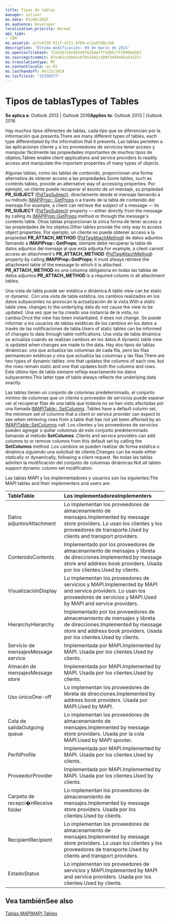 ```yaml
---
title: Tipos de tablas
manager: soliver
ms.date: 03/09/2015
ms.audience: Developer
localization_priority: Normal
api_type:
- COM
ms.assetid: a1fc4f20-511f-4721-8f09-ec2a5fd0ccb0
description: 'Última modificación: 09 de marzo de 2015'
ms.openlocfilehash: 732b3d724c855d978250afff3d05c7f19909a5b2
ms.sourcegitcommit: 8fe462c32b91c87911942c188f3445e85a54137c
ms.translationtype: MT
ms.contentlocale: es-ES
ms.lasthandoff: 04/23/2019
ms.locfileid: "32356577"
---
```

# <a name="types-of-tables"></a><span data-ttu-id="d594b-103">Tipos de tablas</span><span class="sxs-lookup"><span data-stu-id="d594b-103">Types of Tables</span></span>

  
  
<span data-ttu-id="d594b-104">**Se aplica a**: Outlook 2013 | Outlook 2016</span><span class="sxs-lookup"><span data-stu-id="d594b-104">**Applies to**: Outlook 2013 | Outlook 2016</span></span> 
  
<span data-ttu-id="d594b-105">Hay muchos tipos diferentes de tablas, cada tipo que se diferencian por la información que presenta.</span><span class="sxs-lookup"><span data-stu-id="d594b-105">There are many different types of tables, each type differentiated by the information that it presents.</span></span> <span data-ttu-id="d594b-106">Las tablas permiten a las aplicaciones cliente y a los proveedores de servicios tener acceso y manipular fácilmente las propiedades importantes de muchos tipos de objetos.</span><span class="sxs-lookup"><span data-stu-id="d594b-106">Tables enable client applications and service providers to readily access and manipulate the important properties of many types of objects.</span></span> 
  
<span data-ttu-id="d594b-107">Algunas tablas, como las tablas de contenido, proporcionan una forma alternativa de obtener acceso a las propiedades.</span><span class="sxs-lookup"><span data-stu-id="d594b-107">Some tables, such as contents tables, provide an alternative way of accessing properties.</span></span> <span data-ttu-id="d594b-108">Por ejemplo, un cliente puede recuperar el asunto de un mensaje, su propiedad **PR_SUBJECT** ([PidTagSubject](pidtagsubject-canonical-property.md)), directamente desde el mensaje llamando a su método [IMAPIProp:: GetProps](imapiprop-getprops.md) o a través de la tabla de contenido del mensaje.</span><span class="sxs-lookup"><span data-stu-id="d594b-108">For example, a client can retrieve the subject of a message — its **PR_SUBJECT** ([PidTagSubject](pidtagsubject-canonical-property.md)) property — either directly from the message by calling its [IMAPIProp::GetProps](imapiprop-getprops.md) method or through the message's contents table.</span></span> <span data-ttu-id="d594b-109">Otras tablas proporcionan la única forma de tener acceso a las propiedades de los objetos.</span><span class="sxs-lookup"><span data-stu-id="d594b-109">Other tables provide the only way to access object properties.</span></span> <span data-ttu-id="d594b-110">Por ejemplo, un cliente no puede obtener acceso a la propiedad **PR_ATTACH_METHOD** ([PidTagAttachMethod](pidtagattachmethod-canonical-property.md)) de datos adjuntos llamando a **IMAPIProp:: GetProps**; siempre debe recuperar la tabla de datos adjuntos del mensaje al que está adjunta.</span><span class="sxs-lookup"><span data-stu-id="d594b-110">For example, a client cannot access an attachment's **PR_ATTACH_METHOD** ([PidTagAttachMethod](pidtagattachmethod-canonical-property.md)) property by calling **IMAPIProp::GetProps**; it must always retrieve the attachment table of the message to which it is attached.</span></span> <span data-ttu-id="d594b-111">**PR_ATTACH_METHOD** es una columna obligatoria en todas las tablas de datos adjuntos.</span><span class="sxs-lookup"><span data-stu-id="d594b-111">**PR_ATTACH_METHOD** is a required column in all attachment tables.</span></span> 
  
<span data-ttu-id="d594b-112">Una vista de tabla puede ser estática o dinámica.</span><span class="sxs-lookup"><span data-stu-id="d594b-112">A table view can be static or dynamic.</span></span> <span data-ttu-id="d594b-113">Con una vista de tabla estática, los cambios realizados en los datos subyacentes no provocan la actualización de la vista.</span><span class="sxs-lookup"><span data-stu-id="d594b-113">With a static table view, changes to the underlying data do not cause the view to be updated.</span></span> <span data-ttu-id="d594b-114">Una vez que se ha creado una instancia de la vista, no cambia.</span><span class="sxs-lookup"><span data-stu-id="d594b-114">Once the view has been instantiated, it does not change.</span></span> <span data-ttu-id="d594b-115">Se puede informar a los usuarios de tablas estáticas de los cambios en los datos a través de las notificaciones de tabla.</span><span class="sxs-lookup"><span data-stu-id="d594b-115">Users of static tables can be informed of changes to data through table notifications.</span></span> <span data-ttu-id="d594b-116">Una vista de tabla dinámica se actualiza cuando se realizan cambios en los datos.</span><span class="sxs-lookup"><span data-stu-id="d594b-116">A dynamic table view is updated when changes are made to the data.</span></span> <span data-ttu-id="d594b-117">Hay dos tipos de tablas dinámicas: una que actualiza las columnas de cada fila, pero las filas permanecen estáticas y otra que actualiza las columnas y las filas.</span><span class="sxs-lookup"><span data-stu-id="d594b-117">There are two types of dynamic tables: one that updates the columns of each row, but the rows remain static and one that updates both the columns and rows.</span></span> <span data-ttu-id="d594b-118">Este último tipo de tabla siempre refleja exactamente los datos subyacentes.</span><span class="sxs-lookup"><span data-stu-id="d594b-118">This latter type of table always reflects the underlying data exactly.</span></span>
  
<span data-ttu-id="d594b-119">Las tablas tienen un conjunto de columnas predeterminado, el conjunto mínimo de columnas que un cliente o proveedor de servicios puede esperar ver al recuperar filas de una tabla que todavía no se han visto afectadas por una llamada [IMAPITable:: SetColumns](imapitable-setcolumns.md) .</span><span class="sxs-lookup"><span data-stu-id="d594b-119">Tables have a default column set, the minimum set of columns that a client or service provider can expect to see when retrieving rows from a table that has not yet been affected by an [IMAPITable::SetColumns](imapitable-setcolumns.md) call.</span></span> <span data-ttu-id="d594b-120">Los clientes y los proveedores de servicios pueden agregar o quitar columnas de este conjunto predeterminado llamando al método **SetColumns** .</span><span class="sxs-lookup"><span data-stu-id="d594b-120">Clients and service providers can add columns to or remove columns from this default set by calling the **SetColumns** method.</span></span> <span data-ttu-id="d594b-121">Los cambios se pueden realizar de forma estática o dinámica siguiendo una solicitud de cliente.</span><span class="sxs-lookup"><span data-stu-id="d594b-121">Changes can be made either statically or dynamically, following a client request.</span></span> <span data-ttu-id="d594b-122">No todas las tablas admiten la modificación del conjunto de columnas dinámicas.</span><span class="sxs-lookup"><span data-stu-id="d594b-122">Not all tables support dynamic column set modification.</span></span> 
  
<span data-ttu-id="d594b-123">Las tablas MAPI y los implementadores y usuarios son los siguientes:</span><span class="sxs-lookup"><span data-stu-id="d594b-123">The MAPI tables and their implementers and users are:</span></span>
  
|<span data-ttu-id="d594b-124">**Table**</span><span class="sxs-lookup"><span data-stu-id="d594b-124">**Table**</span></span>|<span data-ttu-id="d594b-125">**Los implementadores**</span><span class="sxs-lookup"><span data-stu-id="d594b-125">**Implementers**</span></span>|
|:-----|:-----|
|<span data-ttu-id="d594b-126">Datos adjuntos</span><span class="sxs-lookup"><span data-stu-id="d594b-126">Attachment</span></span>  <br/> |<span data-ttu-id="d594b-127">Lo implementan los proveedores de almacenamiento de mensajes.</span><span class="sxs-lookup"><span data-stu-id="d594b-127">Implemented by message store providers.</span></span> <span data-ttu-id="d594b-128">Lo usan los clientes y los proveedores de transporte.</span><span class="sxs-lookup"><span data-stu-id="d594b-128">Used by clients and transport providers.</span></span>  <br/> |
|<span data-ttu-id="d594b-129">Contenido</span><span class="sxs-lookup"><span data-stu-id="d594b-129">Contents</span></span>  <br/> |<span data-ttu-id="d594b-130">Implementado por los proveedores de almacenamiento de mensajes y libreta de direcciones.</span><span class="sxs-lookup"><span data-stu-id="d594b-130">Implemented by message store and address book providers.</span></span> <span data-ttu-id="d594b-131">Usada por los clientes.</span><span class="sxs-lookup"><span data-stu-id="d594b-131">Used by clients.</span></span>  <br/> |
|<span data-ttu-id="d594b-132">Visualización</span><span class="sxs-lookup"><span data-stu-id="d594b-132">Display</span></span>  <br/> |<span data-ttu-id="d594b-133">Lo implementan los proveedores de servicios y MAPI.</span><span class="sxs-lookup"><span data-stu-id="d594b-133">Implemented by MAPI and service providers.</span></span> <span data-ttu-id="d594b-134">Lo usan los proveedores de servicios y MAPI.</span><span class="sxs-lookup"><span data-stu-id="d594b-134">Used by MAPI and service providers.</span></span>  <br/> |
|<span data-ttu-id="d594b-135">Hierarchy</span><span class="sxs-lookup"><span data-stu-id="d594b-135">Hierarchy</span></span>  <br/> |<span data-ttu-id="d594b-136">Implementado por los proveedores de almacenamiento de mensajes y libreta de direcciones.</span><span class="sxs-lookup"><span data-stu-id="d594b-136">Implemented by message store and address book providers.</span></span> <span data-ttu-id="d594b-137">Usada por los clientes.</span><span class="sxs-lookup"><span data-stu-id="d594b-137">Used by clients.</span></span>  <br/> |
|<span data-ttu-id="d594b-138">Servicio de mensajes</span><span class="sxs-lookup"><span data-stu-id="d594b-138">Message service</span></span>  <br/> |<span data-ttu-id="d594b-139">Implementada por MAPI.</span><span class="sxs-lookup"><span data-stu-id="d594b-139">Implemented by MAPI.</span></span> <span data-ttu-id="d594b-140">Usada por los clientes.</span><span class="sxs-lookup"><span data-stu-id="d594b-140">Used by clients.</span></span>  <br/> |
|<span data-ttu-id="d594b-141">Almacén de mensajes</span><span class="sxs-lookup"><span data-stu-id="d594b-141">Message store</span></span>  <br/> |<span data-ttu-id="d594b-142">Implementada por MAPI.</span><span class="sxs-lookup"><span data-stu-id="d594b-142">Implemented by MAPI.</span></span> <span data-ttu-id="d594b-143">Usada por los clientes.</span><span class="sxs-lookup"><span data-stu-id="d594b-143">Used by clients.</span></span>  <br/> |
|<span data-ttu-id="d594b-144">Uso único</span><span class="sxs-lookup"><span data-stu-id="d594b-144">One-off</span></span>  <br/> |<span data-ttu-id="d594b-145">Lo implementan los proveedores de libreta de direcciones.</span><span class="sxs-lookup"><span data-stu-id="d594b-145">Implemented by address book providers.</span></span> <span data-ttu-id="d594b-146">Usada por MAPI.</span><span class="sxs-lookup"><span data-stu-id="d594b-146">Used by MAPI.</span></span>  <br/> |
|<span data-ttu-id="d594b-147">Cola de salida</span><span class="sxs-lookup"><span data-stu-id="d594b-147">Outgoing queue</span></span>  <br/> |<span data-ttu-id="d594b-148">Lo implementan los proveedores de almacenamiento de mensajes.</span><span class="sxs-lookup"><span data-stu-id="d594b-148">Implemented by message store providers.</span></span> <span data-ttu-id="d594b-149">Usada por la cola MAPI.</span><span class="sxs-lookup"><span data-stu-id="d594b-149">Used by MAPI spooler.</span></span>  <br/> |
|<span data-ttu-id="d594b-150">Perfil</span><span class="sxs-lookup"><span data-stu-id="d594b-150">Profile</span></span>  <br/> |<span data-ttu-id="d594b-151">Implementada por MAPI.</span><span class="sxs-lookup"><span data-stu-id="d594b-151">Implemented by MAPI.</span></span> <span data-ttu-id="d594b-152">Usada por los clientes.</span><span class="sxs-lookup"><span data-stu-id="d594b-152">Used by clients.</span></span>  <br/> |
|<span data-ttu-id="d594b-153">Proveedor</span><span class="sxs-lookup"><span data-stu-id="d594b-153">Provider</span></span>  <br/> |<span data-ttu-id="d594b-154">Implementada por MAPI.</span><span class="sxs-lookup"><span data-stu-id="d594b-154">Implemented by MAPI.</span></span> <span data-ttu-id="d594b-155">Usada por los clientes.</span><span class="sxs-lookup"><span data-stu-id="d594b-155">Used by clients.</span></span>  <br/> |
|<span data-ttu-id="d594b-156">Carpeta de recepci�n</span><span class="sxs-lookup"><span data-stu-id="d594b-156">Receive folder</span></span>  <br/> |<span data-ttu-id="d594b-157">Lo implementan los proveedores de almacenamiento de mensajes.</span><span class="sxs-lookup"><span data-stu-id="d594b-157">Implemented by message store providers.</span></span> <span data-ttu-id="d594b-158">Usada por los clientes.</span><span class="sxs-lookup"><span data-stu-id="d594b-158">Used by clients.</span></span>  <br/> |
|<span data-ttu-id="d594b-159">Recipient</span><span class="sxs-lookup"><span data-stu-id="d594b-159">Recipient</span></span>  <br/> |<span data-ttu-id="d594b-160">Lo implementan los proveedores de almacenamiento de mensajes.</span><span class="sxs-lookup"><span data-stu-id="d594b-160">Implemented by message store providers.</span></span> <span data-ttu-id="d594b-161">Lo usan los clientes y los proveedores de transporte.</span><span class="sxs-lookup"><span data-stu-id="d594b-161">Used by clients and transport providers.</span></span>  <br/> |
|<span data-ttu-id="d594b-162">Estado</span><span class="sxs-lookup"><span data-stu-id="d594b-162">Status</span></span>  <br/> |<span data-ttu-id="d594b-163">Lo implementan los proveedores de servicios y MAPI.</span><span class="sxs-lookup"><span data-stu-id="d594b-163">Implemented by MAPI and service providers.</span></span> <span data-ttu-id="d594b-164">Usada por los clientes.</span><span class="sxs-lookup"><span data-stu-id="d594b-164">Used by clients.</span></span>  <br/> |
   
## <a name="see-also"></a><span data-ttu-id="d594b-165">Vea también</span><span class="sxs-lookup"><span data-stu-id="d594b-165">See also</span></span>



[<span data-ttu-id="d594b-166">Tablas MAPI</span><span class="sxs-lookup"><span data-stu-id="d594b-166">MAPI Tables</span></span>](mapi-tables.md)

